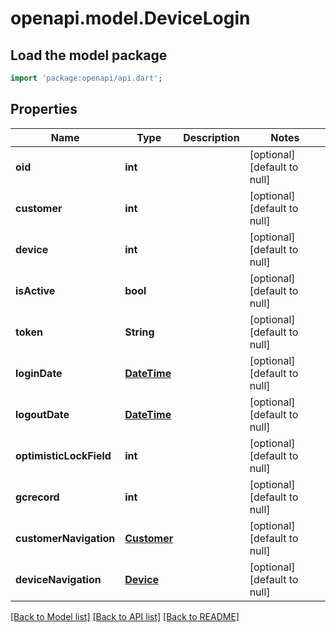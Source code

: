 # openapi.model.DeviceLogin

## Load the model package
```dart
import 'package:openapi/api.dart';
```

## Properties
Name | Type | Description | Notes
------------ | ------------- | ------------- | -------------
**oid** | **int** |  | [optional] [default to null]
**customer** | **int** |  | [optional] [default to null]
**device** | **int** |  | [optional] [default to null]
**isActive** | **bool** |  | [optional] [default to null]
**token** | **String** |  | [optional] [default to null]
**loginDate** | [**DateTime**](DateTime.md) |  | [optional] [default to null]
**logoutDate** | [**DateTime**](DateTime.md) |  | [optional] [default to null]
**optimisticLockField** | **int** |  | [optional] [default to null]
**gcrecord** | **int** |  | [optional] [default to null]
**customerNavigation** | [**Customer**](Customer.md) |  | [optional] [default to null]
**deviceNavigation** | [**Device**](Device.md) |  | [optional] [default to null]

[[Back to Model list]](../README.md#documentation-for-models) [[Back to API list]](../README.md#documentation-for-api-endpoints) [[Back to README]](../README.md)


